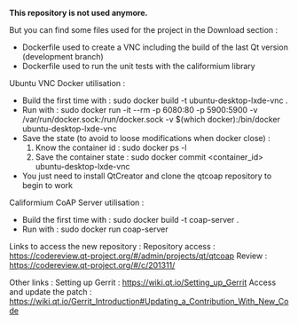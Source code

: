 **This repository is not used anymore.**

But you can find some files used for the project in the Download section :
- Dockerfile used to create a VNC including the build of the last Qt version (development branch)
- Dockerfile used to run the unit tests with the califormium library

Ubuntu VNC Docker utilisation :
- Build the first time with : sudo docker build -t ubuntu-desktop-lxde-vnc .
- Run with : sudo docker run -it --rm -p 6080:80 -p 5900:5900 -v /var/run/docker.sock:/run/docker.sock -v $(which docker):/bin/docker ubuntu-desktop-lxde-vnc
- Save the state (to avoid to loose modifications when docker close) : 
	1) Know the container id : sudo docker ps -l
	2) Save the container state : sudo docker commit <container_id> ubuntu-desktop-lxde-vnc
- You just need to install QtCreator and clone the qtcoap repository to begin to work

Califormium CoAP Server utilisation :
- Build the first time with : sudo docker build -t coap-server .
- Run with : sudo docker run coap-server

Links to access the new repository :
Repository access : https://codereview.qt-project.org/#/admin/projects/qt/qtcoap
Review : https://codereview.qt-project.org/#/c/201311/

Other links :
Setting up Gerrit : https://wiki.qt.io/Setting_up_Gerrit
Access and update the patch : https://wiki.qt.io/Gerrit_Introduction#Updating_a_Contribution_With_New_Code